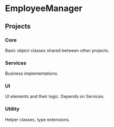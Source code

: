 # EmployeeManager
## Projects
### Core
Basic object classes shared between other projects.
### Services
Business implementations.
### UI
UI elements and their logic. Depends on Services.
### Utility
Helper classes, type extensions.
